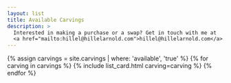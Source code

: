 ```yaml
---
layout: list
title: Available Carvings
description: >
  Interested in making a purchase or a swap? Get in touch with me at
  <a href="mailto:hillel@hillelarnold.com">hillel@hillelarnold.com</a>.
---
```


{% assign carvings = site.carvings | where: 'available', 'true' %}
{% for carving in carvings %}
  {% include list_card.html carving=carving %}
{% endfor %}
